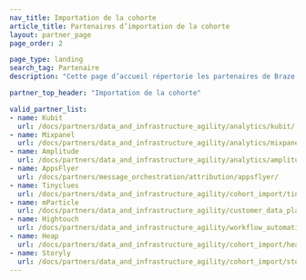 ```yaml
---
nav_title: Importation de la cohorte
article_title: Partenaires d’importation de la cohorte
layout: partner_page
page_order: 2

page_type: landing
search_tag: Partenaire
description: "Cette page d’accueil répertorie les partenaires de Braze (Alloys) qui proposent des importations de cohortes dans Braze."

partner_top_header: "Importation de la cohorte"

valid_partner_list:
- name: Kubit
  url: /docs/partners/data_and_infrastructure_agility/analytics/kubit/
- name: Mixpanel
  url: /docs/partners/data_and_infrastructure_agility/analytics/mixpanel_for_currents/
- name: Amplitude
  url: /docs/partners/data_and_infrastructure_agility/analytics/amplitude_for_currents/
- name: AppsFlyer
  url: /docs/partners/message_orchestration/attribution/appsflyer/  
- name: Tinyclues
  url: /docs/partners/data_and_infrastructure_agility/cohort_import/tinyclues/
- name: mParticle
  url: /docs/partners/data_and_infrastructure_agility/customer_data_platform/mParticle/mparticle/#cohort-import
- name: Hightouch
  url: /docs/partners/data_and_infrastructure_agility/workflow_automation/hightouch/
- name: Heap
  url: /docs/partners/data_and_infrastructure_agility/cohort_import/heap/
- name: Storyly
  url: /docs/partners/data_and_infrastructure_agility/cohort_import/storyly/
---
```

